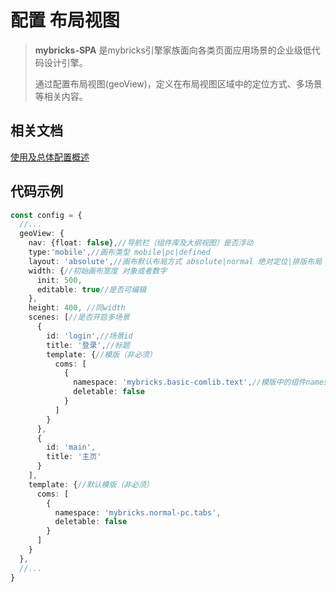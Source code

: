 # 配置 布局视图

>**mybricks-SPA** 是mybricks引擎家族面向各类页面应用场景的企业级低代码设计引擎。
>
> 通过配置布局视图(geoView)，定义在布局视图区域中的定位方式、多场景等相关内容。
>

## 相关文档
[使用及总体配置概述](../00-config-overview/index.md)<br/>


## 代码示例

```typescript jsx
const config = {
  //...
  geoView: {
    nav: {float: false},//导航栏（组件库及大纲视图）是否浮动
    type:'mobile',//画布类型 mobile|pc|defined
    layout: 'absolute',//画布默认布局方式 absolute|normal 绝对定位|排版布局
    width: {//初始画布宽度 对象或者数字
      init: 500,
      editable: true//是否可编辑
    },
    height: 400, //同width
    scenes: [//是否开启多场景
      {
        id: 'login',//场景id
        title: '登录',//标题
        template: {//模版（非必须）
          coms: [
            {
              namespace: 'mybricks.basic-comlib.text',//模版中的组件namespace
              deletable: false
            }
          ]
        }
      },
      {
        id: 'main',
        title: '主页'
      }
    ],
    template: {//默认模版（非必须）
      coms: [
        {
          namespace: 'mybricks.normal-pc.tabs',
          deletable: false
        }
      ]
    }
  },
  //...
}
```